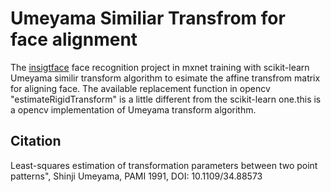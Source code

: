 # Umeyama Similiar Transfrom for face alignment

The [insigtface](https://github.com/deepinsight/insightface) face recognition project in mxnet training with scikit-learn Umeyama similir transform algorithm to esimate the affine transfrom matrix for aligning face. The available replacement function in  opencv "estimateRigidTransform"  is a little different from the scikit-learn one.this is a opencv implementation of  Umeyama transform algorithm.

## Citation

Least-squares estimation of transformation parameters between two point patterns", Shinji Umeyama, PAMI 1991, DOI: 10.1109/34.88573
